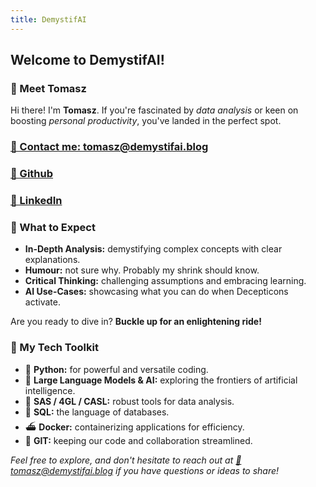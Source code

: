 ```yaml
---
title: DemystifAI
---
```

<h2>Welcome to DemystifAI!</h2>  
  
  
<h3>👋 Meet Tomasz</h3>  
  
<p>Hi there! I'm <strong>Tomasz</strong>. If you're fascinated by <em>data analysis</em> or keen on boosting <em>personal productivity</em>, you've landed in the perfect spot.</p>  
  
<h3><a href="mailto:tomasz@demystifai.blog">📩 Contact me: tomasz@demystifai.blog</a></h3>  
<h3><a href="https://github.com/TGusciora">🔗 Github</a></h3>  
<h3><a href="https://www.linkedin.com/in/tgusciora/">🔗 LinkedIn</a></h3>  
  
<h3>🚀 What to Expect</h3>  
  
<ul>
  <li><strong>In-Depth Analysis:</strong> demystifying complex concepts with clear explanations.</li>
  <li><strong>Humour:</strong> not sure why. Probably my shrink should know.</li>
  <li><strong>Critical Thinking:</strong> challenging assumptions and embracing learning.</li>
  <li><strong>AI Use-Cases:</strong> showcasing what you can do when Decepticons activate.</li>
</ul>
<p>Are you ready to dive in? <strong>Buckle up for an enlightening ride!</strong></p>  
  
<h3>🔧 My Tech Toolkit</h3>  
  
<ul>
  <li>🐍 <strong>Python:</strong> for powerful and versatile coding.</li>
  <li>🤖 <strong>Large Language Models & AI:</strong> exploring the frontiers of artificial intelligence.</li>
  <li>🦾 <strong>SAS / 4GL / CASL:</strong> robust tools for data analysis.</li>
  <li>🏫 <strong>SQL:</strong> the language of databases.</li>
  <li>⛴️ <strong>Docker:</strong> containerizing applications for efficiency.</li>
  <li>📑 <strong>GIT:</strong> keeping our code and collaboration streamlined.</li>
</ul>  
  
<p><em>Feel free to explore, and don't hesitate to reach out at <a href="mailto:tomasz@demystifai.blog">📩tomasz@demystifai.blog</a> if you have questions or ideas to share!</em></p>
